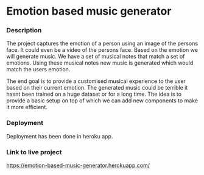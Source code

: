 # Emotion based music generator

### Description

The project captures the emotion of a person using an image of the persons face. It could even be a video of the persons face.
Based on the emotion we will generate music. We have a set of musical notes that match a set of emotions.
Using these musical notes new music is generated which would match the users emotion.

The end goal is to provide a customised musical experience to the user based on their current emotion.
The generated music could be terrible it hasnt been trained on a huge dataset or for a long time.
The idea is to provide a basic setup on top of which we can add new components to make it more efficient.

### Deployment

Deployment has been done in heroku app.

### Link to live project

https://emotion-based-music-generator.herokuapp.com/